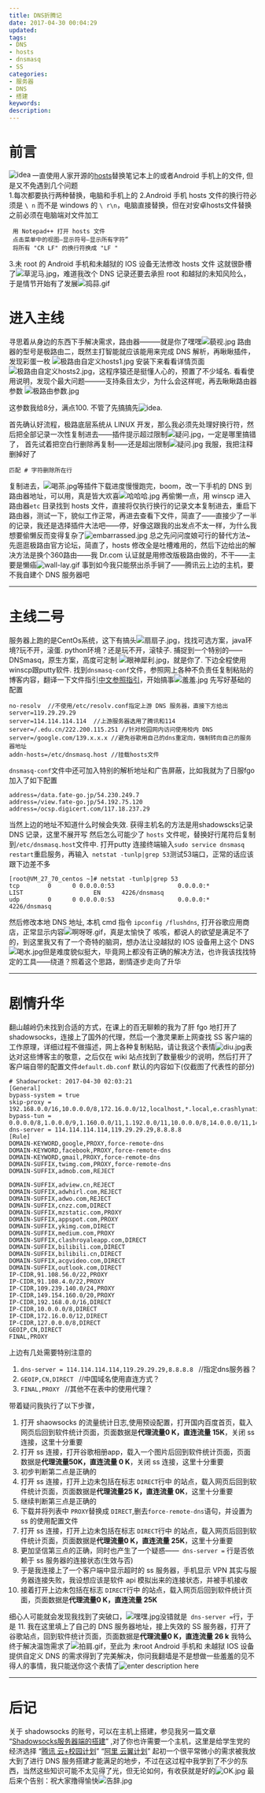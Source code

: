 ```yaml
---
title: DNS折腾记
date: 2017-04-30 00:04:29
updated:
tags:
- DNS
- hosts
- dnsmasq
- SS
categories:
- 服务器
- DNS
- 搭建
keywords:
description:
---
```


# 前言
<img src="DNS折腾记/idea.gif" align ="left" alt="idea" />一直使用人家开源的[hosts][2]替换笔记本上的或者Android 手机上的文件, 但是又不免遇到几个问题
<br/>
1.每次都要执行两种替换，电脑和手机上的
2.Android 手机 hosts 文件的换行符必须是 `\ n` 而不是 windows 的 `\ r\n`，电脑直接替换，但在对安卓hosts文件替换之前必须在电脑端对文件加工


``` stylus
 用 Notepad++ 打开 hosts 文件 
 点击菜单中的视图–显示符号–显示所有字符”
 将所有 "CR LF" 的换行符换成 "LF "
```

3.未 root 的 Android 手机和未越狱的 IOS 设备无法修改 hosts 文件
这就很卧槽了![草泥马.jpg][3]，难道我改个 DNS 记录还要去承担 root  和越狱的未知风险么，于是情节开始有了发展![捣蒜.gif][4]
# 进入主线
寻思着从身边的东西下手解决需求，路由器———就是你了嘿嘿![藐视.jpg][5]
路由器的型号是极路由二，既然主打智能就应该能用来完成 DNS 解析，再瞅瞅插件，发现彩蛋一枚
![极路由自定义hosts1.jpg][6]
安装下来看看详情页面
![极路由自定义hosts2.jpg][7]，这程序猿还是挺懂人心的，预置了不少域名. 看看使用说明，发现个最大问题———支持条目太少，为什么会这样呢，再去瞅瞅路由器参数
![极路由参数.jpg][8]
<p>这参数我给8分，满点100. 不管了先搞搞先<img src="DNS折腾记/bamp.gif"  alt="idea"  />.</p>

首先确认好流程，极路底层系统从 LINUX 开发，那么我必须先处理好换行符，然后把全部记录一次性复制进去——插件提示超过限制![疑问.jpg][9]，一定是哪里搞错了，
首先试着把空白行删除再复制——还是超出限制![疑问.jpg][10]
我服，我把注释删掉好了

``` stylus
匹配 # 字符删除所在行
```
复制进去，![喝茶.jpg][11]等插件下载进度慢慢跑完，boom，改一下手机的 DNS 到路由器地址，可以用，真是皆大欢喜![哈哈哈.jpg][12]
再偷懒一点，用 winscp 进入路由器`etc` 目录找到 hosts 文件，直接将仅执行换行的记录文本复制进去，重启下路由器，测试一下，貌似工作正常，再进去查看下文件，简直了——直接少了一半的记录，我还是选择插件大法吧——停，好像这跟我的出发点不太一样，为什么我想要偷懒反而变得复杂了![embarrassed.jpg][13]
总之先问问度娘可行的替代方法~
先逛逛极路由官方论坛，简直了，hosts 修改全是吐槽难用的，然后下边给出的解决方法是换个360路由——我 Dr.com 认证就是用修改版极路由做的，不干——主要是懒癌![wall-lay.gif][14]
事到如今我只能祭出杀手锏了——腾讯云上边的主机，要不我自建个 DNS 服务器吧


----------


# 主线二号 

服务器上跑的是CentOs系统，这下有搞头![扇扇子.jpg][15]，找找可选方案，java环境?玩不开，滚蛋. python环境？还是玩不开，滚犊子. 捕捉到一个特别的——DNSmasq，原生方案，高度可定制
![眼神犀利.jpg][16]，就是你了. 下边全程使用winscp跟putty软件. 
找到`dnsmasq-conf`文件，参照网上各种不负责任复制粘贴的博客内容，翻译一下文件指引[中文参照指引][1]，开始搞事![羞羞.jpg][17]
先写好基础的配置

``` stylus
no-resolv  //不使用/etc/resolv.conf指定上游 DNS 服务器，直接下方给出
server=119.29.29.29
server=114.114.114.114  //上游服务器选用了腾讯和114
server=/.edu.cn/222.200.115.251 //针对校园网内访问使用校内 DNS 
server=/google.com/139.x.x.x //避免谷歌用自己的dns重定向，强制转向自己的服务器地址
addn-hosts=/etc/dnsmasq.host //挂载hosts文件

```
`dnsmasq-conf`文件中还可加入特别的解析地址和广告屏蔽，比如我就为了日服fgo 加入了如下配置

``` lsl
address=/data.fate-go.jp/54.230.249.7
address=/view.fate-go.jp/54.192.75.120
address=/ocsp.digicert.com/117.18.237.29
```
当然上边的地址不知道什么时候会失效. 获得主机名的方法是用shadowscks记录 DNS 记录，这里不展开写
然后怎么可能少了 `hosts` 文件呢，替换好行尾符后复制到`/etc/dnsmasq.host`文件中.
打开putty 连接终端输入` sudo service dnsmasq restart `重启服务，再输入` 
netstat -tunlp|grep 53 `测试53端口，正常的话应该跟下边差不多

``` x86asm
[root@VM_27_70_centos ~]# netstat -tunlp|grep 53
tcp        0      0 0.0.0.0:53                  0.0.0.0:*                   LIST                    EN      4226/dnsmasq
udp        0      0 0.0.0.0:53                  0.0.0.0:*                                                   4226/dnsmasq
```
然后修改本地 DNS 地址,
本机 cmd 指令 ` ipconfig /flushdns `, 打开谷歌应用商店，正常显示内容![啊呀呀.gif][18]，真是太愉快了
咳咳，都说人的欲望是满足不了的，到这里我又有了一个奇特的脑洞，想办法让没越狱的 IOS 设备用上这个 DNS ![喝水.jpg][19]但是难度貌似挺大，毕竟网上都没有正确的解决方法，也许我该找找特定的工具——绕道？照着这个思路，剧情逐步走向了升华


----------


# 剧情升华
翻山越岭仍未找到合适的方式，在课上的百无聊赖的我为了肝 fgo 地打开了 shadowsocks，连接上了国外的代理，然后一个激灵果断上网查找 SS 客户端的工作原理，详细过程不做描述，网上各种复制粘贴，请让我这个表情![diu.jpg][20]表达对这些博客主的敬意，之后仅在 wiki 站点找到了数量极少的说明，然后打开了客户端自带的配置文件`default.db.conf`
默认的内容如下(仅截图了代表性的部分)

``` stylus
# Shadowrocket: 2017-04-30 02:03:21
[General]
bypass-system = true
skip-proxy = 192.168.0.0/16,10.0.0.0/8,172.16.0.0/12,localhost,*.local,e.crashlynatics.com
bypass-tun = 0.0.0.0/8,1.0.0.0/9,1.160.0.0/11,1.192.0.0/11,10.0.0.0/8,14.0.0.0/11,14.96.0.0/11,14.128.0.0/11,14.192.0.0/11,27.0.0.0/10,27.96.0.0/11,27.128.0.0/9,36.0.0.0/10,36.96.0.0/11,36.128.0.0/9,39.0.0.0/11,39.64.0.0/10,39.128.0.0/10,42.0.0.0/8,43.224.0.0/11,45.64.0.0/10,47.64.0.0/10,49.0.0.0/9,49.128.0.0/11,49.192.0.0/10,54.192.0.0/11,54.191.0.0/16,58.0.0.0/9,58.128.0.0/11,58.192.0.0/10,59.32.0.0/11,59.64.0.0/10,59.128.0.0/9,60.0.0.0/10,60.160.0.0/11,60.192.0.0/10,61.0.0.0/10,61.64.0.0/11,61.128.0.0/10,61.224.0.0/11,100.64.0.0/10,101.0.0.0/9,101.128.0.0/11,101.192.0.0/10,103.0.0.0/10,103.192.0.0/10,106.0.0.0/9,106.224.0.0/11,110.0.0.0/7,112.0.0.0/9,112.128.0.0/11,112.192.0.0/10,113.0.0.0/9,113.128.0.0/11,113.192.0.0/10,114.0.0.0/9,114.128.0.0/11,114.192.0.0/10,115.0.0.0/8,116.0.0.0/8,117.0.0.0/9,117.128.0.0/10,118.0.0.0/11,118.64.0.0/10,118.128.0.0/9,119.0.0.0/9,119.128.0.0/10,119.224.0.0/11,120.0.0.0/10,120.64.0.0/11,120.128.0.0/11,120.192.0.0/10,120.198.201.0/24,121.0.0.0/9,121.192.0.0/10,122.0.0.0/7,124.0.0.0/8,125.0.0.0/9,125.160.0.0/11,125.192.0.0/10,127.0.0.0/8,139.0.0.0/11,139.128.0.0/9,140.64.0.0/11,140.128.0.0/11,140.192.0.0/10,144.0.0.0/10,144.96.0.0/11,144.224.0.0/11,150.0.0.0/11,150.96.0.0/11,150.128.0.0/11,150.192.0.0/10,152.96.0.0/11,153.0.0.0/10,153.96.0.0/11,157.0.0.0/10,157.96.0.0/11,157.128.0.0/11,157.224.0.0/11,159.224.0.0/11,161.192.0.0/11,162.96.0.0/11,163.0.0.0/10,163.96.0.0/11,163.128.0.0/10,163.192.0.0/11,166.96.0.0/11,167.128.0.0/10,167.192.0.0/11,168.160.0.0/11,169.254.0.0/16,171.0.0.0/9,171.192.0.0/11,172.16.0.0/12,175.0.0.0/9,175.128.0.0/10,180.64.0.0/10,180.128.0.0/9,182.0.0.0/8,183.0.0.0/10,183.64.0.0/11,183.128.0.0/9,192.0.0.0/24,192.0.2.0/24,192.88.99.0/24,192.96.0.0/11,192.160.0.0/11,198.18.0.0/15,198.51.100.0/24,202.0.0.0/9,202.128.0.0/10,202.192.0.0/11,203.0.0.0/9,203.128.0.0/10,203.192.0.0/11,210.0.0.0/10,210.64.0.0/11,210.160.0.0/11,210.192.0.0/11,211.64.0.0/10,211.128.0.0/10,218.0.0.0/9,218.160.0.0/11,218.192.0.0/10,219.64.0.0/11,219.128.0.0/11,219.192.0.0/10,220.96.0.0/11,220.128.0.0/9,221.0.0.0/11,221.96.0.0/11,221.128.0.0/9,222.0.0.0/8,223.0.0.0/11,223.64.0.0/10,223.128.0.0/9
dns-server = 114.114.114.114,119.29.29.29,8.8.8.8 
[Rule]
DOMAIN-KEYWORD,google,PROXY,force-remote-dns
DOMAIN-KEYWORD,facebook,PROXY,force-remote-dns
DOMAIN-KEYWORD,gmail,PROXY,force-remote-dns
DOMAIN-SUFFIX,twimg.com,PROXY,force-remote-dns
DOMAIN-SUFFIX,admob.com,REJECT

DOMAIN-SUFFIX,adview.cn,REJECT
DOMAIN-SUFFIX,adwhirl.com,REJECT
DOMAIN-SUFFIX,adwo.com,REJECT
DOMAIN-SUFFIX,cnzz.com,DIRECT
DOMAIN-SUFFIX,mzstatic.com,PROXY
DOMAIN-SUFFIX,appspot.com,PROXY
DOMAIN-SUFFIX,ykimg.com,DIRECT
DOMAIN-SUFFIX,medium.com,PROXY
DOMAIN-SUFFIX,clashroyaleapp.com,DIRECT
DOMAIN-SUFFIX,bilibili.com,DIRECT
DOMAIN-SUFFIX,bilibili.cn,DIRECT
DOMAIN-SUFFIX,acgvideo.com,DIRECT
DOMAIN-SUFFIX,outlook.com,DIRECT
IP-CIDR,91.108.56.0/22,PROXY
IP-CIDR,91.108.4.0/22,PROXY
IP-CIDR,109.239.140.0/24,PROXY
IP-CIDR,149.154.160.0/20,PROXY
IP-CIDR,192.168.0.0/16,DIRECT
IP-CIDR,10.0.0.0/8,DIRECT
IP-CIDR,172.16.0.0/12,DIRECT
IP-CIDR,127.0.0.0/8,DIRECT
GEOIP,CN,DIRECT
FINAL,PROXY

```
上边有几处需要特别注意的

 1. ` dns-server = 114.114.114.114,119.29.29.29,8.8.8.8  ` //指定dns服务器？
 2. `GEOIP,CN,DIRECT ` //中国域名使用直连方式？
 3. `FINAL,PROXY `  //其他不在表中的使用代理？

带着疑问我执行了以下步骤，

 1. 打开 shaowsocks 的流量统计日志,使用预设配置，打开国内百度首页，载入网页后回到软件统计页面，页面数据是**代理流量0 K，直连流量 15K**，关闭 ss 连接，这里十分重要
 2. 打开 ss 连接，打开谷歌相册app，载入一个图片后回到软件统计页面，页面数据是**代理流量50K，直连流量 0 K**，关闭 ss 连接，这里十分重要
 3. 初步判断第二点是正确的
 4. 打开 ss 连接，打开上边未包括在标志 `DIRECT`行中 的站点，载入网页后回到软件统计页面，页面数据是**代理流量25 K，直连流量 0K**，这里十分重要
 5. 继续判断第三点是正确的
 6. 下载并将列表中 `PROXY`替换成 `DIRECT`,删去`force-remote-dns`语句，并设置为ss 的使用配置文件
 7. 打开 ss 连接，打开上边未包括在标志 `DIRECT`行中 的站点，载入网页后回到软件统计页面，页面数据是**代理流量0 K，直连流量  25K**，这里十分重要
 8. 更加坚信第三点的正确，同时也产生了一个疑惑——` dns-server =` 行是否依赖于 ss 服务器的连接状态(生效与否)
 9. 于是我连接上了一个客户端中显示超时的 ss 服务器，手机显示 VPN 其实与服务器连接失败，我设想应该是软件 api 模拟出来的连接状态，并被手机接收
 10. 接着打开上边未包括在标志 `DIRECT`行中 的站点，载入网页后回到软件统计页面，页面数据是**代理流量0 K，直连流量  25K**

细心人可能就会发现我找到了突破口，![嘿嘿.jpg][21]没错就是` dns-server =`行，于是
 11. 我在这里填上了自己的 DNS 服务器地址，接上失效的 SS 服务器，打开了谷歌站点，回到软件统计页面，页面数据是**代理流量0 K，直连流量  26 k**
我特么终于解决温饱需求了![拍肩.gif][22]，至此为 未root Android 手机和 未越狱 IOS 设备 提供自定义 DNS 的需求得到了完美解决，你问我翻墙是不是想做一些羞羞的见不得人的事情，我只能送你这个表情了![enter description here][23]


----------


# 后记
关于 shadowsocks 的账号，可以在主机上搭建，参见我另一篇文章 “[Shadowsocks服务器端的搭建][27]” ,对了你也许需要一个主机，这里是给学生党的经济选择 “[腾讯 云+校园计划][24]” “[阿里 云翼计划][25]”
起初一个很平常微小的需求被我放大到了进行 DNS 服务搭建才能满足的地步，不过在这过程中我学到了不少的东西，当然这些知识可能不太见得了光，但无论如何，有收获就是好的![OK.jpg][26]
最后来个告别：祝大家撸得愉快![告辞.jpg][28]


  [1]: ../../28/dnsmasq-conf%28%E4%B8%AD%E6%96%87%E7%89%88%29/index.html
  [2]: https://github.com/DonQvixote/GoogleHosts.git
  [3]: DNS折腾记/草泥马.jpg
  [4]: DNS折腾记/捣蒜.gif
  [5]: DNS折腾记/藐视.jpg
  [6]: DNS折腾记/极路由自定义hosts1.jpg
  [7]: DNS折腾记/极路由自定义hosts2.jpg
  [8]: DNS折腾记/极路由参数.jpg
  [9]: DNS折腾记/疑问.jpg
  [10]: DNS折腾记/疑问.jpg
  [11]: DNS折腾记/喝茶.jpg
  [12]: DNS折腾记/哈哈哈.jpg
  [13]: DNS折腾记/embarrassed.jpg
  [14]: DNS折腾记/wall-lay.gif
  [15]: DNS折腾记/扇扇子.jpg
  [16]: DNS折腾记/眼神犀利.jpg
  [17]: DNS折腾记/羞羞.jpg
  [18]: DNS折腾记/啊呀呀.gif
  [19]: DNS折腾记/喝水.jpg
  [20]: DNS折腾记/diu.jpg
  [21]: DNS折腾记/嘿嘿.jpg
  [22]: DNS折腾记/拍肩.gif
  [23]: DNS折腾记/yellow.gif
  [24]: https://www.qcloud.com/act/campus
  [25]: https://promotion.aliyun.com/ntms/campus2017.html
  [26]: DNS折腾记/OK.jpg
  [27]: ../../26/Shadowsocks服务器端的搭建/index.html
  [28]: DNS折腾记/告辞.jpg
